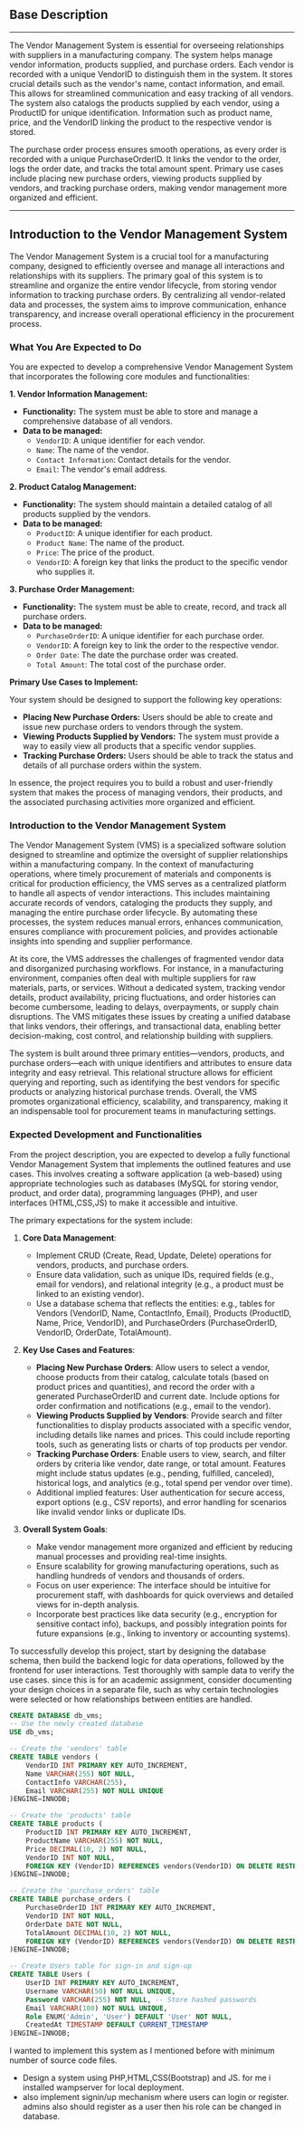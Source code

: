 ## Base Description
---------
The Vendor Management System is essential for overseeing relationships with suppliers in a manufacturing company. The system helps manage vendor information, products supplied, and purchase orders.
Each vendor is recorded with a unique VendorID to distinguish them in the system. It stores crucial details such as the vendor's name, contact information, and email. This allows for streamlined communication and easy tracking of all vendors.
The system also catalogs the products supplied by each vendor, using a ProductID for unique identification. Information such as product name, price, and the VendorID linking the product to the respective vendor is stored.

The purchase order process ensures smooth operations, as every order is recorded with a unique PurchaseOrderID. It links the vendor to the order, logs the order date, and tracks the total amount spent.
Primary use cases include placing new purchase orders, viewing products supplied by vendors, and tracking purchase orders, making vendor management more organized and efficient.

---------
## Introduction to the Vendor Management System
The Vendor Management System is a crucial tool for a manufacturing company, designed to efficiently oversee and manage all interactions and relationships with its suppliers. The primary goal of this system is to streamline and organize the entire vendor lifecycle, from storing vendor information to tracking purchase orders. By centralizing all vendor-related data and processes, the system aims to improve communication, enhance transparency, and increase overall operational efficiency in the procurement process.

### What You Are Expected to Do

You are expected to develop a comprehensive Vendor Management System that incorporates the following core modules and functionalities:

**1. Vendor Information Management:**

*   **Functionality:** The system must be able to store and manage a comprehensive database of all vendors.
*   **Data to be managed:**
    *   `VendorID`: A unique identifier for each vendor.
    *   `Name`: The name of the vendor.
    *   `Contact Information`: Contact details for the vendor.
    *   `Email`: The vendor's email address.

**2. Product Catalog Management:**

*   **Functionality:** The system should maintain a detailed catalog of all products supplied by the vendors.
*   **Data to be managed:**
    *   `ProductID`: A unique identifier for each product.
    *   `Product Name`: The name of the product.
    *   `Price`: The price of the product.
    *   `VendorID`: A foreign key that links the product to the specific vendor who supplies it.

**3. Purchase Order Management:**

*   **Functionality:** The system must be able to create, record, and track all purchase orders.
*   **Data to be managed:**
    *   `PurchaseOrderID`: A unique identifier for each purchase order.
    *   `VendorID`: A foreign key to link the order to the respective vendor.
    *   `Order Date`: The date the purchase order was created.
    *   `Total Amount`: The total cost of the purchase order.

**Primary Use Cases to Implement:**

Your system should be designed to support the following key operations:

*   **Placing New Purchase Orders:** Users should be able to create and issue new purchase orders to vendors through the system.
*   **Viewing Products Supplied by Vendors:** The system must provide a way to easily view all products that a specific vendor supplies.
*   **Tracking Purchase Orders:** Users should be able to track the status and details of all purchase orders within the system.

In essence, the project requires you to build a robust and user-friendly system that makes the process of managing vendors, their products, and the associated purchasing activities more organized and efficient.

### Introduction to the Vendor Management System

The Vendor Management System (VMS) is a specialized software solution designed to streamline and optimize the oversight of supplier relationships within a manufacturing company. In the context of manufacturing operations, where timely procurement of materials and components is critical for production efficiency, the VMS serves as a centralized platform to handle all aspects of vendor interactions. This includes maintaining accurate records of vendors, cataloging the products they supply, and managing the entire purchase order lifecycle. By automating these processes, the system reduces manual errors, enhances communication, ensures compliance with procurement policies, and provides actionable insights into spending and supplier performance.

At its core, the VMS addresses the challenges of fragmented vendor data and disorganized purchasing workflows. For instance, in a manufacturing environment, companies often deal with multiple suppliers for raw materials, parts, or services. Without a dedicated system, tracking vendor details, product availability, pricing fluctuations, and order histories can become cumbersome, leading to delays, overpayments, or supply chain disruptions. The VMS mitigates these issues by creating a unified database that links vendors, their offerings, and transactional data, enabling better decision-making, cost control, and relationship building with suppliers.

The system is built around three primary entities—vendors, products, and purchase orders—each with unique identifiers and attributes to ensure data integrity and easy retrieval. This relational structure allows for efficient querying and reporting, such as identifying the best vendors for specific products or analyzing historical purchase trends. Overall, the VMS promotes organizational efficiency, scalability, and transparency, making it an indispensable tool for procurement teams in manufacturing settings.

### Expected Development and Functionalities

From the project description, you are expected to develop a fully functional Vendor Management System that implements the outlined features and use cases. This involves creating a software application (a web-based) using appropriate technologies such as databases (MySQL for storing vendor, product, and order data), programming languages (PHP), and user interfaces (HTML,CSS,JS) to make it accessible and intuitive.

The primary expectations for the system include:

1. **Core Data Management**:
   - Implement CRUD (Create, Read, Update, Delete) operations for vendors, products, and purchase orders.
   - Ensure data validation, such as unique IDs, required fields (e.g., email for vendors), and relational integrity (e.g., a product must be linked to an existing vendor).
   - Use a database schema that reflects the entities: e.g., tables for Vendors (VendorID, Name, ContactInfo, Email), Products (ProductID, Name, Price, VendorID), and PurchaseOrders (PurchaseOrderID, VendorID, OrderDate, TotalAmount).

2. **Key Use Cases and Features**:
   - **Placing New Purchase Orders**: Allow users to select a vendor, choose products from their catalog, calculate totals (based on product prices and quantities), and record the order with a generated PurchaseOrderID and current date. Include options for order confirmation and notifications (e.g., email to the vendor).
   - **Viewing Products Supplied by Vendors**: Provide search and filter functionalities to display products associated with a specific vendor, including details like names and prices. This could include reporting tools, such as generating lists or charts of top products per vendor.
   - **Tracking Purchase Orders**: Enable users to view, search, and filter orders by criteria like vendor, date range, or total amount. Features might include status updates (e.g., pending, fulfilled, canceled), historical logs, and analytics (e.g., total spend per vendor over time).
   - Additional implied features: User authentication for secure access, export options (e.g., CSV reports), and error handling for scenarios like invalid vendor links or duplicate IDs.

3. **Overall System Goals**:
   - Make vendor management more organized and efficient by reducing manual processes and providing real-time insights.
   - Ensure scalability for growing manufacturing operations, such as handling hundreds of vendors and thousands of orders.
   - Focus on user experience: The interface should be intuitive for procurement staff, with dashboards for quick overviews and detailed views for in-depth analysis.
   - Incorporate best practices like data security (e.g., encryption for sensitive contact info), backups, and possibly integration points for future expansions (e.g., linking to inventory or accounting systems).

To successfully develop this project, start by designing the database schema, then build the backend logic for data operations, followed by the frontend for user interactions. Test thoroughly with sample data to verify the use cases. since this is for an academic assignment, consider documenting your design choices in a separate file, such as why certain technologies were selected or how relationships between entities are handled.

```SQL
CREATE DATABASE db_vms;
-- Use the newly created database
USE db_vms;

-- Create the 'vendors' table
CREATE TABLE vendors (
    VendorID INT PRIMARY KEY AUTO_INCREMENT,
    Name VARCHAR(255) NOT NULL,
    ContactInfo VARCHAR(255),
    Email VARCHAR(255) NOT NULL UNIQUE
)ENGINE=INNODB;

-- Create the 'products' table
CREATE TABLE products (
    ProductID INT PRIMARY KEY AUTO_INCREMENT,
    ProductName VARCHAR(255) NOT NULL,
    Price DECIMAL(10, 2) NOT NULL,
    VendorID INT NOT NULL,
    FOREIGN KEY (VendorID) REFERENCES vendors(VendorID) ON DELETE RESTRICT
)ENGINE=INNODB;

-- Create the 'purchase_orders' table
CREATE TABLE purchase_orders (
    PurchaseOrderID INT PRIMARY KEY AUTO_INCREMENT,
    VendorID INT NOT NULL,
    OrderDate DATE NOT NULL,
    TotalAmount DECIMAL(10, 2) NOT NULL,
    FOREIGN KEY (VendorID) REFERENCES vendors(VendorID) ON DELETE RESTRICT
)ENGINE=INNODB;

-- Create Users table for sign-in and sign-up
CREATE TABLE Users (
    UserID INT PRIMARY KEY AUTO_INCREMENT,
    Username VARCHAR(50) NOT NULL UNIQUE,
    Password VARCHAR(255) NOT NULL, -- Store hashed passwords
    Email VARCHAR(100) NOT NULL UNIQUE,
    Role ENUM('Admin', 'User') DEFAULT 'User' NOT NULL,
    CreatedAt TIMESTAMP DEFAULT CURRENT_TIMESTAMP
)ENGINE=INNODB;
```

I wanted to implement this system as I mentioned before with minimum number of source code files.
- Design a system using PHP,HTML,CSS(Bootstrap) and JS. for me i installed wampserver for local deployment.
- also implement signin/up mechanism where users can login or register. admins also should register as a user then his role can be changed in database.